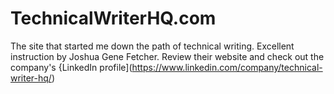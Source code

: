 # TechnicalWriterHQ.com

The site that started me down the path of technical writing. Excellent instruction by Joshua Gene Fetcher. Review their website and check out the company's {LinkedIn profile](https://www.linkedin.com/company/technical-writer-hq/)
